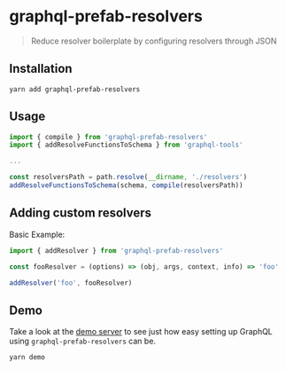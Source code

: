 # graphql-prefab-resolvers
> Reduce resolver boilerplate by configuring resolvers through JSON

## Installation
```
yarn add graphql-prefab-resolvers
```

## Usage
```javascript
import { compile } from 'graphql-prefab-resolvers'
import { addResolveFunctionsToSchema } from 'graphql-tools'

...

const resolversPath = path.resolve(__dirname, './resolvers')
addResolveFunctionsToSchema(schema, compile(resolversPath))
```

## Adding custom resolvers

Basic Example:
```javascript
import { addResolver } from 'graphql-prefab-resolvers'

const fooResolver = (options) => (obj, args, context, info) => 'foo'

addResolver('foo', fooResolver)

```


## Demo
Take a look at the [demo server](https://github.com/jdolle/graphql-prefab/tree/master/packages/graphql-prefab-resolvers/examples/demo-server) to see just how easy setting up GraphQL using `graphql-prefab-resolvers` can be.

```
yarn demo
```
